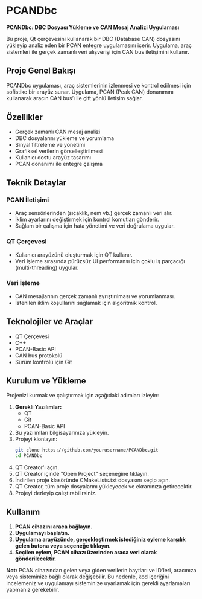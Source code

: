 # PCANDbc
**PCANDbc: DBC Dosyası Yükleme ve CAN Mesaj Analizi Uygulaması**

Bu proje, Qt çerçevesini kullanarak bir DBC (Database CAN) dosyasını yükleyip analiz eden bir PCAN entegre uygulamasını içerir. Uygulama, araç sistemleri ile gerçek zamanlı veri alışverişi için CAN bus iletişimini kullanır.

## Proje Genel Bakışı
PCANDbc uygulaması, araç sistemlerinin izlenmesi ve kontrol edilmesi için sofistike bir arayüz sunar. Uygulama, PCAN (Peak CAN) donanımını kullanarak aracın CAN bus’ı ile çift yönlü iletişim sağlar.

## Özellikler
- Gerçek zamanlı CAN mesaj analizi  
- DBC dosyalarını yükleme ve yorumlama  
- Sinyal filtreleme ve yönetimi  
- Grafiksel verilerin görselleştirilmesi  
- Kullanıcı dostu arayüz tasarımı  
- PCAN donanımı ile entegre çalışma  

## Teknik Detaylar

### PCAN İletişimi
- Araç sensörlerinden (sıcaklık, nem vb.) gerçek zamanlı veri alır.
- İklim ayarlarını değiştirmek için kontrol komutları gönderir.
- Sağlam bir çalışma için hata yönetimi ve veri doğrulama uygular.

### QT Çerçevesi
- Kullanıcı arayüzünü oluşturmak için QT kullanır.
- Veri işleme sırasında pürüzsüz UI performansı için çoklu iş parçacığı (multi-threading) uygular.

### Veri İşleme
- CAN mesajlarının gerçek zamanlı ayrıştırılması ve yorumlanması.
- İstenilen iklim koşullarını sağlamak için algoritmik kontrol.

## Teknolojiler ve Araçlar
- QT Çerçevesi
- C++
- PCAN-Basic API
- CAN bus protokolü
- Sürüm kontrolü için Git

## Kurulum ve Yükleme
Projenizi kurmak ve çalıştırmak için aşağıdaki adımları izleyin:

1. **Gerekli Yazılımlar:**
   - QT
   - Git
   - PCAN-Basic API
2. Bu yazılımları bilgisayarınıza yükleyin.
3. Projeyi klonlayın:
   ```bash
   git clone https://github.com/yourusername/PCANDbc.git
   cd PCANDbc
4. QT Creator'ı açın.
5. QT Creator içinde "Open Project" seçeneğine tıklayın.
6. İndirilen proje klasöründe CMakeLists.txt dosyasını seçip açın.
7. QT Creator, tüm proje dosyalarını yükleyecek ve ekranınıza getirecektir.
8. Projeyi derleyip çalıştırabilirsiniz.

## Kullanım
1. **PCAN cihazını araca bağlayın.**
2. **Uygulamayı başlatın.**
3. **Uygulama arayüzünde, gerçekleştirmek istediğiniz eyleme karşılık gelen butona veya seçeneğe tıklayın.**
4. **Seçilen eylem, PCAN cihazı üzerinden araca veri olarak gönderilecektir.**

**Not:** PCAN cihazından gelen veya giden verilerin baytları ve ID'leri, aracınıza veya sisteminize bağlı olarak değişebilir. Bu nedenle, kod içeriğini incelemeniz ve uygulamayı sisteminize uyarlamak için gerekli ayarlamaları yapmanız gerekebilir.
